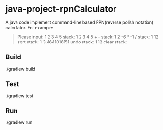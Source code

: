 # java-project-rpnCalculator

A java code implement command-line based RPN(reverse polish notation) calculator.
For example:
> Please input:
> 1 2 3 4 5
> stack: 1 2 3 4 5 
> \+ -
> stack: 1 2 -6 
> \* -1 /
> stack: 1 12 
> sqrt
> stack: 1 3.4641016151 
> undo
> stack: 1 12 
> clear
> stack: 

Build
-----------

./gradlew build

Test
------------

./gradlew test

Run
-----------

./gradlew run
